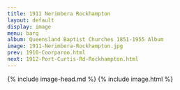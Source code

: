 ```yaml
---
title: 1911 Nerimbera Rockhampton
layout: default
display: image
menu: barq
album: Queensland Baptist Churches 1851-1955 Album
image: 1911-Nerimbera-Rockhampton.jpg
prev: 1910-Coorparoo.html
next: 1912-Port-Curtis-Rd-Rockhampton.html
---
```

{% include image-head.md %}
{% include image.html %}
